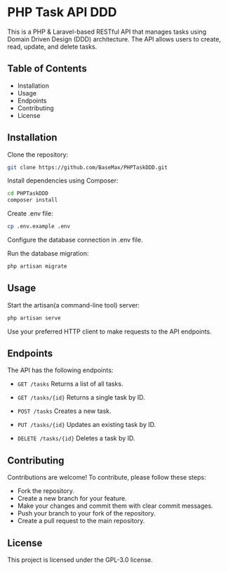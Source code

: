 # PHP Task API DDD

This is a PHP & Laravel-based RESTful API that manages tasks using Domain Driven Design (DDD) architecture. The API allows users to create, read, update, and delete tasks.

## Table of Contents

-   Installation
-   Usage
-   Endpoints
-   Contributing
-   License

## Installation

Clone the repository:

```bash
git clone https://github.com/BaseMax/PHPTaskDDD.git
```

Install dependencies using Composer:

```bash
cd PHPTaskDDD
composer install
```

Create .env file:

```bash
cp .env.example .env
```

Configure the database connection in .env file.

Run the database migration:

```bash
php artisan migrate
```

## Usage

Start the artisan(a command-line tool) server:

```bash
php artisan serve
```

Use your preferred HTTP client to make requests to the API endpoints.

## Endpoints

The API has the following endpoints:

-   `GET /tasks`
    Returns a list of all tasks.

-   `GET /tasks/{id}`
    Returns a single task by ID.

-   `POST /tasks`
    Creates a new task.

-   `PUT /tasks/{id}`
    Updates an existing task by ID.

-   `DELETE /tasks/{id}`
    Deletes a task by ID.

## Contributing

Contributions are welcome! To contribute, please follow these steps:

-   Fork the repository.
-   Create a new branch for your feature.
-   Make your changes and commit them with clear commit messages.
-   Push your branch to your fork of the repository.
-   Create a pull request to the main repository.

## License

This project is licensed under the GPL-3.0 license.
